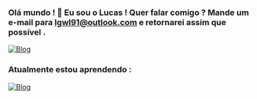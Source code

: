 ### Olá mundo ! 👋 Eu sou o Lucas !  Quer falar comigo ? Mande um e-mail para lgwl91@outlook.com e retornarei assim que possível .

[![Blog](https://img.shields.io/badge/LinkedIn-0077B5?style=for-the-badge&logo=linkedin&logoColor=white)](https://www.linkedin.com/in/lgwl91/)

### Atualmente estou aprendendo :

[![Blog](https://img.shields.io/badge/Java-ED8B00?style=for-the-badge&logo=java&logoColor=white)]()
